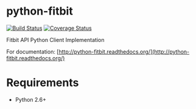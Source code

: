 python-fitbit
=============

[![Build Status](https://travis-ci.org/orcasgit/python-fitbit.png?branch=master)](https://travis-ci.org/orcasgit/python-fitbit)
[![Coverage Status](https://coveralls.io/repos/orcasgit/python-fitbit/badge.png?branch=master)](https://coveralls.io/r/orcasgit/python-fitbit?branch=master)

Fitbit API Python Client Implementation

For documentation: [http://python-fitbit.readthedocs.org/](http://python-fitbit.readthedocs.org/)

Requirements
============

* Python 2.6+  
